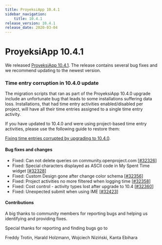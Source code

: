 ```yaml
---
title: ProyeksiApp 10.4.1
sidebar_navigation:
    title: 10.4.1
release_version: 10.4.1
release_date: 2020-03-04
---
```


# ProyeksiApp 10.4.1

We released [ProyeksiApp 10.4.1](https://community.openproject.com/versions/1417).
The release contains several bug fixes and we recommend updating to the newest version.

<!--more-->

### Time entry corruption in 10.4.0 update

The migration scripts that ran as part of the ProyeksiApp 10.4.0 upgrade include an unfortunate bug that leads to some installations suffering data loss. Installations, that had time entry activities enabled/disabled per project, will have all their time entries assigned to a single time entry activity.



If you have updated to 10.4.0 and were using project-based time entry activities, please use the following guide to restore them:

[Fixing time entries corrupted by upgrading to 10.4.0](../../installation-and-operations/misc/time-entries-corrupted-by-10-4/).



#### Bug fixes and changes

- Fixed: Can not delete queries on community.openproject.com \[[#32326](https://community.openproject.com/wp/32326)\]
- Fixed: Special characters displayed as ASCII code in My Spent Time widget \[[#32328](https://community.openproject.com/wp/32328)\]
- Fixed: Custom Design gone after change color schema \[[#32356](https://community.openproject.com/wp/32356)\]
- Fixed: Project activities no more filtered when logging time \[[#32358](https://community.openproject.com/wp/32358)\]
- Fixed: Cost control - activity types lost after upgrade to 10.4 \[[#32360](https://community.openproject.com/wp/32360)\]
- Fixed: Unexpected submit when using IME \[[#32423](https://community.openproject.com/wp/32423)\]

#### Contributions
A big thanks to community members for reporting bugs and helping us identifying and providing fixes.

Special thanks for reporting and finding bugs go to

Freddy Trotin, Harald Holzmann, Wojciech Niziński, Kanta Ebihara
